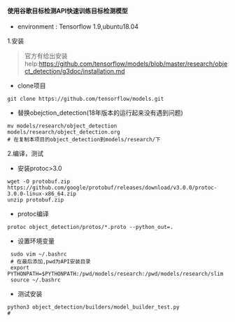 #### 使用谷歌目标检测API快速训练目标检测模型
- environment : Tensorflow 1.9,ubuntu18.04

1.安装
>官方有给出安装help:https://github.com/tensorflow/models/blob/master/research/object_detection/g3doc/installation.md

- clone项目
```
git clone https://github.com/tensorflow/models.git
```
- 替换obejction_detection(18年版本的运行起来没有遇到问题)
```
mv models/research/object_detection models/research/object_detection.org
# 在复制本项目的object_detection到models/research/下
```

2.编译，测试
- 安装protoc>3.0
```
wget -O protobuf.zip https://github.com/google/protobuf/releases/download/v3.0.0/protoc-3.0.0-linux-x86_64.zip
unzip protobuf.zip
```
- protoc编译
```
protoc object_detection/protos/*.proto --python_out=.
```
- 设置环境变量
```
 sudo vim ~/.bashrc
 # 在最后添加,pwd为API安装目录
 export PYTHONPATH=$PYTHONPATH:/pwd/models/research:/pwd/models/research/slim
 source ~/.bashrc
```
- 测试安装
```
python3 object_detection/builders/model_builder_test.py
# 
```

